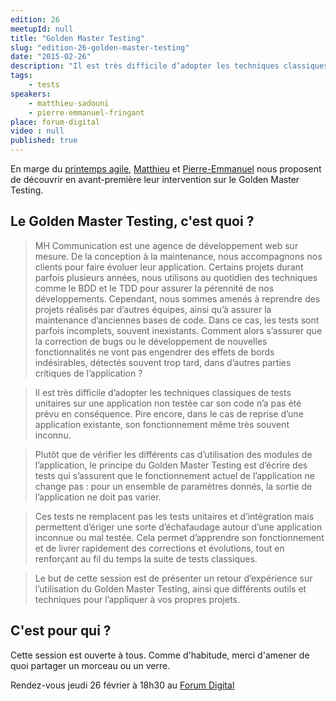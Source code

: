 ```yaml
---
edition: 26
meetupId: null
title: "Golden Master Testing"
slug: "edition-26-golden-master-testing"
date: "2015-02-26"
description: "Il est très difficile d’adopter les techniques classiques de tests unitaires sur une application non testée car son code n’a pas été prévu en conséquence."
tags:
    - tests
speakers:
    - matthieu-sadouni
    - pierre-emmanuel-fringant
place: forum-digital
video : null
published: true
---
```


En marge du [printemps agile](http://www.club-agile-caen.fr/printempsagile/),
[Matthieu](https://twitter.com/msadouni) et [Pierre-Emmanuel](https://twitter.com/pefringant) nous
proposent de découvrir en avant-première leur intervention sur le Golden Master Testing.

## Le Golden Master Testing, c'est quoi ?

> MH Communication est une agence de développement web sur mesure. De la conception à la
> maintenance, nous accompagnons nos clients pour faire évoluer leur application. Certains projets
> durant parfois plusieurs années, nous utilisons au quotidien des techniques comme le BDD et le TDD
> pour assurer la pérennité de nos développements. Cependant, nous sommes amenés à reprendre des
> projets réalisés par d’autres équipes, ainsi qu’à assurer la maintenance d’anciennes bases de
> code. Dans ce cas, les tests sont parfois incomplets, souvent inexistants. Comment alors s’assurer
> que la correction de bugs ou le développement de nouvelles fonctionnalités ne vont pas engendrer
> des effets de bords indésirables, détectés souvent trop tard, dans d’autres parties critiques de
> l’application ?

> Il est très difficile d’adopter les techniques classiques de tests unitaires sur une application
> non testée car son code n’a pas été prévu en conséquence. Pire encore, dans le cas de reprise
> d’une application existante, son fonctionnement même très souvent inconnu.

> Plutôt que de vérifier les différents cas d’utilisation des modules de l’application, le principe
> du Golden Master Testing est d’écrire des tests qui s’assurent que le fonctionnement actuel de
> l’application ne change pas : pour un ensemble de paramètres donnés, la sortie de l’application ne
> doit pas varier.

> Ces tests ne remplacent pas les tests unitaires et d’intégration mais permettent d’ériger une
> sorte d’échafaudage autour d’une application inconnue ou mal testée. Cela permet d’apprendre son
> fonctionnement et de livrer rapidement des corrections et évolutions, tout en renforçant au fil du
> temps la suite de tests classiques.

> Le but de cette session est de présenter un retour d’expérience sur l’utilisation du Golden Master
> Testing, ainsi que différents outils et techniques pour l’appliquer à vos propres projets.

## C'est pour qui ?

Cette session est ouverte à tous. Comme d'habitude, merci d'amener de quoi partager un morceau ou un
verre.

Rendez-vous jeudi 26 février à 18h30 au
[Forum Digital](http://forum-digital.fr/fr/acces-et-localisation-du-forum-digital-de-caen-colombelles.-gc16.html)
